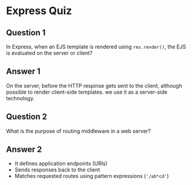 # Express Quiz

## Question 1

In Express, when an EJS template is rendered using `res.render()`, the EJS is evaluated on the server or client?

## Answer 1

On the server, before the HTTP respinse gets sent to the client, although possible to render client-side templates. we use it as a server-side technology.

## Question 2

What is the purpose of routing middleware in a web server?

## Answer 2

- It defines application endpoints (URIs)
- Sends responses back to the client
- Matches requested routes using pattern expressions (`'/ab*cd'`)
